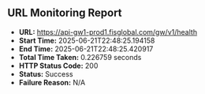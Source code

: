 ## URL Monitoring Report

- **URL:** https://api-gw1-prod1.fisglobal.com/gw/v1/health
- **Start Time:** 2025-06-21T22:48:25.194158
- **End Time:** 2025-06-21T22:48:25.420917
- **Total Time Taken:** 0.226759 seconds
- **HTTP Status Code:** 200
- **Status:** Success
- **Failure Reason:** N/A

